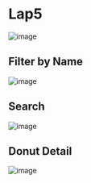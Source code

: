# Lap5
![image](https://user-images.githubusercontent.com/80931327/159125953-12aa0bc9-1d3e-4973-896d-31026396db9f.png)
## Filter by Name
![image](https://user-images.githubusercontent.com/80931327/159126208-9fe67c92-6dd3-4f5f-aa8c-8f0714fc5038.png)
## Search 
![image](https://user-images.githubusercontent.com/80931327/159126307-8a758f93-91d6-4c17-9ffb-3fa4bac3ce5d.png)
## Donut Detail
![image](https://user-images.githubusercontent.com/80931327/159126342-5c25eede-da3c-40cd-8b26-536574026fac.png)
